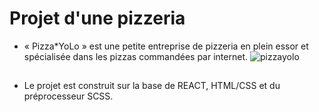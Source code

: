 # Projet d'une pizzeria
- « Pizza*YoLo » est une petite entreprise de pizzeria en plein essor et spécialisée dans les pizzas commandées par internet.
  ![pizzayolo](https://github.com/Soulman2131/pizzayolo/assets/109850920/7be24047-8d4c-4caf-9fc9-5a797abc17d9)
  ##
- Le projet est construit sur la base de REACT, HTML/CSS et du préprocesseur SCSS.


  
  
